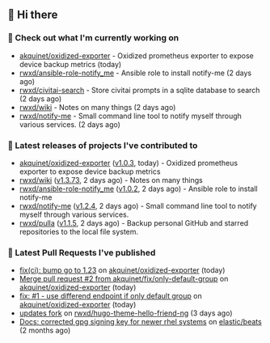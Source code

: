## 👋 Hi there

### 👷 Check out what I'm currently working on


- [akquinet/oxidized-exporter](https://github.com/akquinet/oxidized-exporter) - Oxidized prometheus exporter to expose device backup metrics (today)
- [rwxd/ansible-role-notify_me](https://github.com/rwxd/ansible-role-notify_me) - Ansible role to install notify-me (2 days ago)
- [rwxd/civitai-search](https://github.com/rwxd/civitai-search) - Store civitai prompts in a sqlite database to search (2 days ago)
- [rwxd/wiki](https://github.com/rwxd/wiki) - Notes on many things (2 days ago)
- [rwxd/notify-me](https://github.com/rwxd/notify-me) - Small command line tool to notify myself through various services. (2 days ago)

### 🔭 Latest releases of projects I've contributed to


- [akquinet/oxidized-exporter](https://github.com/akquinet/oxidized-exporter) ([v1.0.3](https://github.com/akquinet/oxidized-exporter/releases/tag/v1.0.3), today) - Oxidized prometheus exporter to expose device backup metrics
- [rwxd/wiki](https://github.com/rwxd/wiki) ([v1.3.73](https://github.com/rwxd/wiki/releases/tag/v1.3.73), 2 days ago) - Notes on many things
- [rwxd/ansible-role-notify_me](https://github.com/rwxd/ansible-role-notify_me) ([v1.0.2](https://github.com/rwxd/ansible-role-notify_me/releases/tag/v1.0.2), 2 days ago) - Ansible role to install notify-me
- [rwxd/notify-me](https://github.com/rwxd/notify-me) ([v1.2.4](https://github.com/rwxd/notify-me/releases/tag/v1.2.4), 2 days ago) - Small command line tool to notify myself through various services.
- [rwxd/pulla](https://github.com/rwxd/pulla) ([v1.1.5](https://github.com/rwxd/pulla/releases/tag/v1.1.5), 2 days ago) - Backup personal GitHub and starred repositories to the local file system.

### 🔨 Latest Pull Requests I've published


- [fix(ci): bump go to 1.23](https://github.com/akquinet/oxidized-exporter/pull/4) on [akquinet/oxidized-exporter](https://github.com/akquinet/oxidized-exporter) (today)
- [Merge pull request #2 from akquinet/fix/only-default-group](https://github.com/akquinet/oxidized-exporter/pull/3) on [akquinet/oxidized-exporter](https://github.com/akquinet/oxidized-exporter) (today)
- [fix: #1 - use differend endpoint if only default group](https://github.com/akquinet/oxidized-exporter/pull/2) on [akquinet/oxidized-exporter](https://github.com/akquinet/oxidized-exporter) (today)
- [updates fork](https://github.com/rwxd/hugo-theme-hello-friend-ng/pull/2) on [rwxd/hugo-theme-hello-friend-ng](https://github.com/rwxd/hugo-theme-hello-friend-ng) (3 days ago)
- [Docs: corrected gpg signing key for newer rhel systems](https://github.com/elastic/beats/pull/39899) on [elastic/beats](https://github.com/elastic/beats) (2 months ago)
